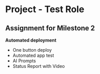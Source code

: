 # Project - Test Role

## Assignment for Milestone 2

**Automated deployment**

* One button deploy
* Automated app test
* AI Prompts
* Status Report with Video

